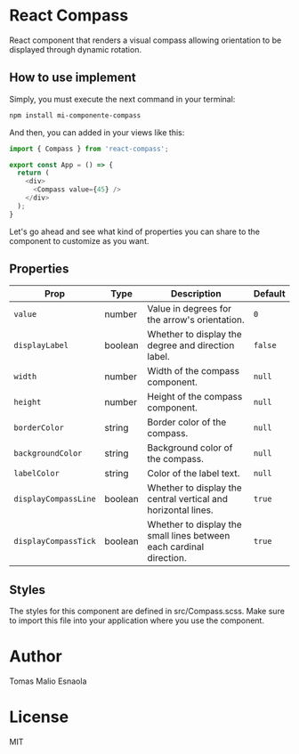 # React Compass
React component that renders a visual compass allowing orientation to be displayed through dynamic rotation.

## How to use implement

Simply, you must execute the next command in your terminal:

```bash
npm install mi-componente-compass
```

And then, you can added in your views like this:

```js
import { Compass } from 'react-compass';

export const App = () => {
  return (
    <div>
      <Compass value={45} />
    </div>
  );
}
```

Let's go ahead and see what kind of properties you can share to the component to customize as you want.

## Properties


| Prop                | Type    | Description                                                                 | Default |
| ------------------- | ------- | --------------------------------------------------------------------------- | ------- |
| `value`             | number  | Value in degrees for the arrow's orientation.                               | `0`     |
| `displayLabel`      | boolean | Whether to display the degree and direction label.                          | `false` |
| `width`             | number  | Width of the compass component.                                             | `null`  |
| `height`            | number  | Height of the compass component.                                            | `null`  |
| `borderColor`       | string  | Border color of the compass.                                                | `null`  |
| `backgroundColor`   | string  | Background color of the compass.                                            | `null`  |
| `labelColor`        | string  | Color of the label text.                                                    | `null`  |
| `displayCompassLine`| boolean | Whether to display the central vertical and horizontal lines.               | `true`  |
| `displayCompassTick`| boolean | Whether to display the small lines between each cardinal direction.         | `true`  |


## Styles
The styles for this component are defined in src/Compass.scss. Make sure to import this file into your application where you use the component.

# Author
Tomas Malio Esnaola

# License
MIT
